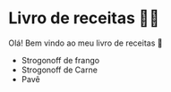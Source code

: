 # Livro de receitas :man_cook:

Olá! Bem vindo ao meu livro de receitas :wave:

- Strogonoff de frango
- Strogonoff de Carne
- Pavê